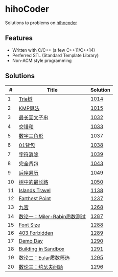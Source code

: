 # hihoCoder

Solutions to problems on [hihocoder](http://hihocoder.com/hiho)

## Features
* Written with C/C++ (a few C++11/C++14)
* Perferred STL (Standard Template Library)
* Non-ACM style programming

## Solutions
| # | Title | Solution |
|---|-------|----------|
|1|[Trie树](http://hihocoder.com/problemset/problem/1014)|[1014](1014)| 
|2|[KMP算法](http://hihocoder.com/problemset/problem/1015)|[1015](1015)| 
|3|[最长回文子串](http://hihocoder.com/problemset/problem/1032)|[1032](1032)| 
|4|[交错和](http://hihocoder.com/problemset/problem/1033)|[1033](1033)| 
|5|[数字三角形](http://hihocoder.com/problemset/problem/1037)|[1037](1037)| 
|6|[01背包](http://hihocoder.com/problemset/problem/1038)|[1038](1038)| 
|7|[字符消除](http://hihocoder.com/problemset/problem/1039)|[1039](1039)| 
|8|[完全背包](http://hihocoder.com/problemset/problem/1043)|[1043](1043)| 
|9|[后序遍历](http://hihocoder.com/problemset/problem/1049)|[1049](1049)| 
|10|[树中的最长路](http://hihocoder.com/problemset/problem/1050)|[1050](1050)| 
|11|[Islands Travel](http://hihocoder.com/problemset/problem/1138)|[1138](1138)| 
|12|[Farthest Point](http://hihocoder.com/problemset/problem/1237)|[1237](1237)| 
|13|[九宫](http://hihocoder.com/problemset/problem/1268)|[1268](1268)| 
|14|[数论一：Miler-Rabin质数测试](http://hihocoder.com/problemset/problem/1287)|[1287](1287)| 
|15|[Font Size](http://hihocoder.com/problemset/problem/1288) |[1288](1288)| 
|16|[403 Forbidden](http://hihocoder.com/problemset/problem/1289) |[1289](1289)| 
|17|[Demo Day](http://hihocoder.com/problemset/problem/1290) |[1290](1290)| 
|18|[Building in Sandbox](http://hihocoder.com/problemset/problem/1291) |[1291](1291)| 
|19|[数论二：Eular质数筛选](http://hihocoder.com/problemset/problem/1295) |[1295](1295)| 
|20|[数论三：约瑟夫问题](http://hihocoder.com/problemset/problem/1296) |[1296](1296)| 

